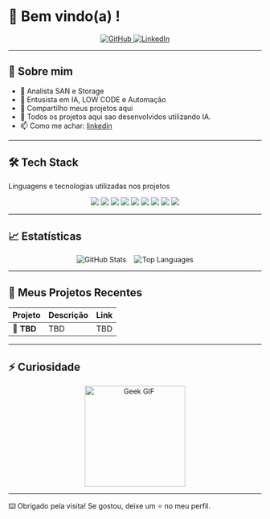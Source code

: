 <!-- Banner de boas-vindas -->
  <h1>👋 Bem vindo(a) !</h1>
</p>

<!-- Links sociais -->
<p align="center">
  <a href="https://github.com/SEU_USUARIO">
    <img src="https://img.shields.io/badge/GitHub-181717?style=for-the-badge&logo=github" alt="GitHub"/>
  </a>
  <a href="https://www.linkedin.com/in/SEU_PERFIL">
    <img src="https://img.shields.io/badge/LinkedIn-0A66C2?style=for-the-badge&logo=linkedin" alt="LinkedIn"/>
  </a>
</p>

---

## 🚀 Sobre mim

- 🌱 Analista SAN e Storage  
- 👯 Entusista em IA, LOW CODE e Automação  
- 💬 Compartilho meus projetos aqui
- 🌱 Todos os projetos aqui sao desenvolvidos utilizando IA. 
- 📫 Como me achar: [linkedin](https://www.linkedin.com/in/danilo-hashinaga-siqueira-36719722/) 

---

## 🛠️ Tech Stack

Linguagens e tecnologias utilizadas nos projetos

<p align="center">
  <img src="https://img.shields.io/badge/Java-007396?style=for-the-badge&logo=java&logoColor=white"/>
  <img src="https://img.shields.io/badge/Python-3776AB?style=for-the-badge&logo=python&logoColor=white"/>
  <img src="https://img.shields.io/badge/JavaScript-F7DF1E?style=for-the-badge&logo=javascript&logoColor=black"/>
  <img src="https://img.shields.io/badge/Node.js-339933?style=for-the-badge&logo=node.js&logoColor=white"/>
  <img src="https://img.shields.io/badge/HTML5-E34F26?style=for-the-badge&logo=html5&logoColor=white"/>
  <img src="https://img.shields.io/badge/CSS3-1572B6?style=for-the-badge&logo=css3&logoColor=white"/>
  <img src="https://img.shields.io/badge/MySQL-4479A1?style=for-the-badge&logo=mysql&logoColor=white"/>
  <img src="https://img.shields.io/badge/Docker-2496ED?style=for-the-badge&logo=docker&logoColor=white"/>
  <img src="https://img.shields.io/badge/Git-000000?style=for-the-badge&logo=git&logoColor=white"/>
</p>

---

## 📈 Estatísticas

<p align="center">
  <img src="https://github-readme-stats.vercel.app/api?username=SEU_USUARIO&show_icons=true&theme=dark&count_private=true" alt="GitHub Stats" />
  &nbsp;&nbsp;
  <img src="https://github-readme-stats.vercel.app/api/top-langs/?username=SEU_USUARIO&layout=compact&theme=dark" alt="Top Languages" />
</p>

---

## 💬 Meus Projetos Recentes

| Projeto                           | Descrição                             | Link                             |
|-----------------------------------|---------------------------------------|----------------------------------|
| 💬 **TBD**                       | TBD                                   | TBD      |


---

## ⚡ Curiosidade

<p align="center">
  <img src="https://media4.giphy.com/media/v1.Y2lkPTc5MGI3NjExdWs1dGx4c3U5Z3gxYXZyMGJndzZobGU4NWkzNnFzN3oxcTVqdjU3cCZlcD12MV9pbnRlcm5hbF9naWZfYnlfaWQmY3Q9Zw/fQo0S29Li6Xslxwmr4/giphy.gif" alt="Geek GIF" width="200"/>
</p>

---

⌨️ Obrigado pela visita! Se gostou, deixe um ⭐ no meu perfil.  
